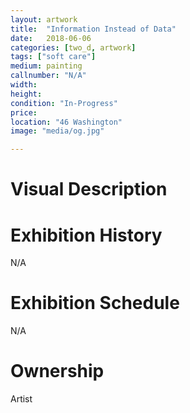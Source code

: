 ```yaml
---
layout: artwork
title:  "Information Instead of Data"
date:   2018-06-06
categories: [two_d, artwork]
tags: ["soft care"]
medium: painting
callnumber: "N/A"
width: 
height: 
condition: "In-Progress"
price: 
location: "46 Washington"
image: "media/og.jpg"

---
```


# Visual Description

# Exhibition History
N/A

# Exhibition Schedule
N/A

# Ownership

Artist